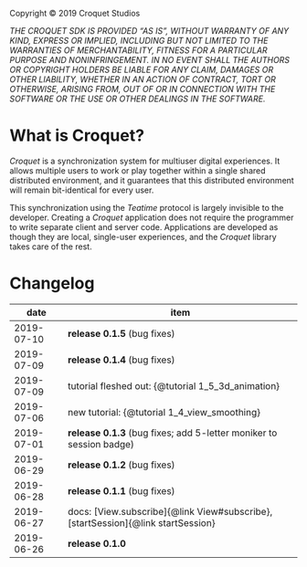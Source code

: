 
Copyright © 2019 Croquet Studios

_THE CROQUET SDK IS PROVIDED “AS IS”, WITHOUT WARRANTY OF ANY KIND, EXPRESS OR IMPLIED, INCLUDING BUT NOT LIMITED TO THE WARRANTIES OF MERCHANTABILITY, FITNESS FOR A PARTICULAR PURPOSE AND NONINFRINGEMENT. IN NO EVENT SHALL THE AUTHORS OR COPYRIGHT HOLDERS BE LIABLE FOR ANY CLAIM, DAMAGES OR OTHER LIABILITY, WHETHER IN AN ACTION OF CONTRACT, TORT OR OTHERWISE, ARISING FROM, OUT OF OR IN CONNECTION WITH THE SOFTWARE OR THE USE OR OTHER DEALINGS IN THE SOFTWARE._

# What is Croquet?

_Croquet_ is a synchronization system for multiuser digital experiences. It allows multiple users to work or play together within a single shared distributed environment, and it guarantees that this distributed environment will remain bit-identical for every user.

This synchronization using the _Teatime_ protocol is largely invisible to the developer. Creating a _Croquet_ application does not require the programmer to write separate client and server code. Applications are developed as though they are local, single-user experiences, and the _Croquet_ library takes care of the rest.

# Changelog

| date       | item
|------------|---
| 2019-07-10 | **release 0.1.5** (bug fixes)
| 2019-07-09 | **release 0.1.4** (bug fixes)
| 2019-07-09 | tutorial fleshed out: {@tutorial 1_5_3d_animation}
| 2019-07-06 | new tutorial: {@tutorial 1_4_view_smoothing}
| 2019-07-01 | **release 0.1.3** (bug fixes; add 5-letter moniker to session badge)
| 2019-06-29 | **release 0.1.2** (bug fixes)
| 2019-06-28 | **release 0.1.1** (bug fixes)
| 2019-06-27 | docs: [View.subscribe]{@link View#subscribe}, [startSession]{@link startSession}
| 2019-06-26 | **release 0.1.0**
